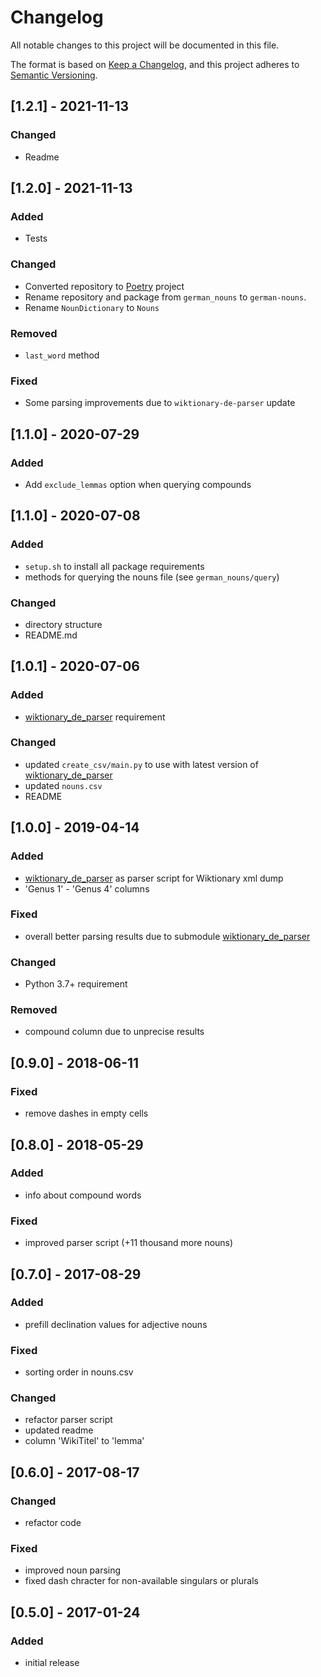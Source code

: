 # Changelog
All notable changes to this project will be documented in this file.

The format is based on [Keep a Changelog](https://keepachangelog.com/en/1.0.0/),
and this project adheres to [Semantic Versioning](https://semver.org/spec/v2.0.0.html).

## [1.2.1] - 2021-11-13
### Changed
- Readme

## [1.2.0] - 2021-11-13
### Added
- Tests

### Changed
- Converted repository to [Poetry](https://python-poetry.org/) project
- Rename repository and package from `german_nouns` to `german-nouns`.
- Rename `NounDictionary` to `Nouns`

### Removed
- `last_word` method

### Fixed
- Some parsing improvements due to `wiktionary-de-parser` update

## [1.1.0] - 2020-07-29
### Added
- Add `exclude_lemmas` option when querying compounds

## [1.1.0] - 2020-07-08
### Added
- `setup.sh` to install all package requirements
- methods for querying the nouns file (see `german_nouns/query`)
### Changed
- directory structure
- README.md

## [1.0.1] - 2020-07-06
### Added
- [wiktionary_de_parser](https://github.com/gambolputty/wiktionary_de_parser) requirement

### Changed
- updated `create_csv/main.py` to use with latest version of [wiktionary_de_parser](https://github.com/gambolputty/wiktionary_de_parser)
- updated `nouns.csv`
- README

## [1.0.0] - 2019-04-14
### Added
- [wiktionary_de_parser](https://github.com/gambolputty/wiktionary_de_parser) as parser script for Wiktionary xml dump
- 'Genus 1' - 'Genus 4' columns

### Fixed
- overall better parsing results due to submodule [wiktionary_de_parser](https://github.com/gambolputty/wiktionary_de_parser)

### Changed
- Python 3.7+ requirement

### Removed
- compound column due to unprecise results

## [0.9.0] - 2018-06-11
### Fixed
- remove dashes in empty cells

## [0.8.0] - 2018-05-29
### Added
- info about compound words

### Fixed
- improved parser script (+11 thousand more nouns)

## [0.7.0] - 2017-08-29
### Added
- prefill declination values for adjective nouns

### Fixed
- sorting order in nouns.csv

### Changed
- refactor parser script
- updated readme
- column 'WikiTitel' to 'lemma'

## [0.6.0] - 2017-08-17
### Changed
- refactor code

### Fixed
- improved noun parsing
- fixed dash chracter for non-available singulars or plurals

## [0.5.0] - 2017-01-24
### Added
- initial release